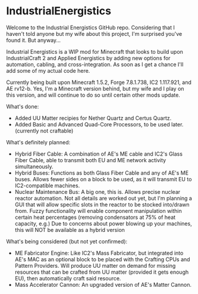 IndustrialEnergistics
=====================
Welcome to the Industrial Energistics GitHub repo.
Considering that I haven't told anyone but my wife about this project, I'm surprised you've found it. But anyway...

Industrial Energistics is a WIP mod for Minecraft that looks to build upon IndustrialCraft 2 and Applied Energistics
by adding new options for automation, cabling, and cross-integration. As soon as I get a chance I'll add some of my actual code here.

Currently being built upon Minecraft 1.5.2, Forge 7.8.1.738, IC2 1.117.921, and AE rv12-b. Yes, I'm a Minecraft version behind, but my wife and I play on this version, and will continue to do so until certain other mods update.

What's done:
  - Added UU Matter recipies for Nether Quartz and Certus Quartz.
  - Added Basic and Advanced Quad-Core Processors, to be used later. (currently not craftable)
 
  
What's definitely planned:
  - Hybrid Fiber Cable: A combination of AE's ME cable and IC2's Glass Fiber Cable, able to transmit both EU and ME
      network activity simultaneously.
  - Hybrid Buses: Functions as both Glass Fiber Cable and any of AE's ME buses. Allows fewer sides on a block to be
      used, as it will transmit EU to IC2-compatible machines.
  - Nuclear Maintenance Bus: A big one, this is. Allows precise nuclear reactor automation. Not all details are worked
      out yet, but I'm planning a GUI that will allow specific slots in the reactor to be stocked into/drawn from. Fuzzy
      functionality will enable component manipulation within certain heat percentages (removing condensators at 75% of
      heat capacity, e.g.) Due to concerns about power blowing up your machines, this will NOT be available as a hybrid         version

What's being considered (but not yet confirmed):
  - ME Fabricator Engine: Like IC2's Mass Fabricator, but integrated into AE's MAC as an optional block to be placed with
    the Crafting CPUs and Pattern Providers. Will produce UU matter on demand for missing resources that can be crafted       from UU matter (provided it gets enough EU), then automatically craft said resource.
  - Mass Accelerator Cannon: An upgraded version of AE's Matter Cannon.

